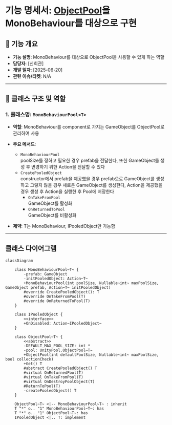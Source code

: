 # 기능 명세서: [ObjectPool](https://10-team-project.github.io/docs/%EA%B8%B0%EB%8A%A5%EB%AA%85%EC%84%B8%EC%84%9C/%EB%94%94%EC%9E%90%EC%9D%B8%20%ED%8C%A8%ED%84%B4/ObjectPool/)을 MonoBehaviour를 대상으로 구현

## 📌 기능 개요
- **기능 설명**: MonoBehaviour를 대상으로 ObjectPool을 사용할 수 있게 하는 역할
- **담당자**: [신희관]
- **개발 일자**: [2025-06-20]
- **관련 이슈/티켓**:  N/A

---

## 🧩 클래스 구조 및 역할

### 1. 클래스명: `MonoBehaviourPool<T>`
- **역할**: MonoBehaviour를 component로 가지는 GameObject를 ObjectPool로 관리하여 사용   
		  
- **주요 메서드**:
  - `MonoBehaviourPool`   
	    poolSize를 정하고 필요한 경우 prefab을 전달한다, 또한 GameObject를 생성 후 변경하기 위한 Action을 전달할 수 있다
  - `CreatePooledObject`   
	    constructor에서 prefab을 제공했을 경우 prefab으로 GameObject를 생성하고 그렇지 않을 경우 새로운 GameObject를 생성한다, Action을 제공했을 경우
	  생성 후 Action을 실행한 후 Pool에 저장한다   
	- `OnTakeFromPool`   
	  GameObject를 활성화   
	- `OnReturnedToPool`   
	  GameObject를 비활성화   
- **제약**: T는 MonoBehaviour, IPooledObject만 가능함 

---

## 클래스 다이어그램
```mermaid
classDiagram

	class MonoBehaviourPool~T~ {
		-prefab: GameObject
		-initPooledObject: Action~T~
		+MonoBehaviourPool(int poolSize, Nullable~int~ maxPoolSize, GameObject prefab, Action~T~ initPooledObject)
		#override CreatePooledObject(): T
		#override OnTakeFromPool(T)
		#override OnReturnedToPool(T)
	}
	
	class IPooledObject {
		<<interface>>
		+OnDisabled: Action~IPooledObject~
	}

	class ObjectPool~T~ {
		<<abstract>>
		-DEFAULT_MAX_POOL_SIZE: int *
		-pool: UnityPool.ObjectPool~T~
		+ObjectPool(int defaultPoolSize, Nullable~int~ maxPoolSize, bool collectionCheck)
		+Get() T
		#abstract CreatePooledObject() T
		#virtual OnReturnedPool(T)
		#virtual OnTakeFromPool(T)
		#virtual OnDestroyPoolObject(T)
		#ReturnToPool(T)
		-createPooledObject() T		
	}

	ObjectPool~T~ <|-- MonoBehaviourPool~T~ : inherit
	T "*" o.. "1" MonoBehaviourPool~T~: has
	T "*" o.. "1" ObjectPool~T~: has
	IPooledObject <|.. T: implement
```
